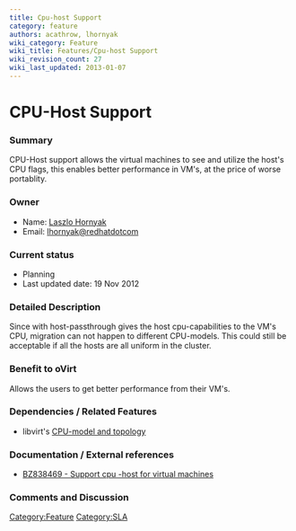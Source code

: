 ```yaml
---
title: Cpu-host Support
category: feature
authors: acathrow, lhornyak
wiki_category: Feature
wiki_title: Features/Cpu-host Support
wiki_revision_count: 27
wiki_last_updated: 2013-01-07
---
```


# CPU-Host Support

### Summary

CPU-Host support allows the virtual machines to see and utilize the host's CPU flags, this enables better performance in VM's, at the price of worse portablity.

### Owner

*   Name: [ Laszlo Hornyak](User:Lhornyak)
*   Email: <lhornyak@redhatdotcom>

### Current status

*   Planning
*   Last updated date: 19 Nov 2012

### Detailed Description

Since with host-passthrough gives the host cpu-capabilities to the VM's CPU, migration can not happen to different CPU-models. This could still be acceptable if all the hosts are all uniform in the cluster.

### Benefit to oVirt

Allows the users to get better performance from their VM's.

### Dependencies / Related Features

*   libvirt's [CPU-model and topology](http://libvirt.org/formatdomain.html#elementsCPU)

### Documentation / External references

*   [BZ838469 - Support cpu -host for virtual machines](https://bugzilla.redhat.com/show_bug.cgi?id=838469)

### Comments and Discussion

<Category:Feature> <Category:SLA>
